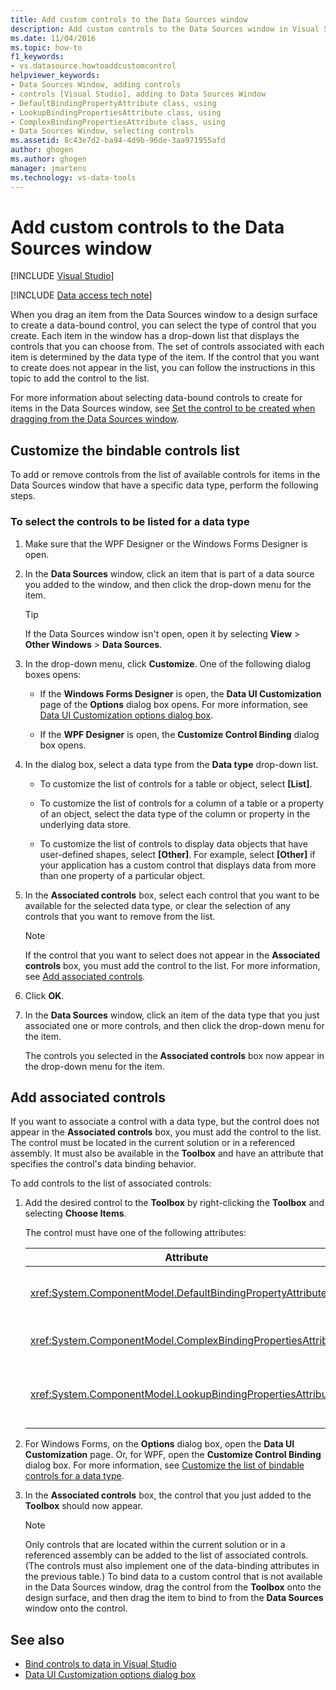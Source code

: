 ```yaml
---
title: Add custom controls to the Data Sources window
description: Add custom controls to the Data Sources window in Visual Studio. Customize the bindable controls list. Add associated controls.
ms.date: 11/04/2016
ms.topic: how-to
f1_keywords:
- vs.datasource.howtoaddcustomcontrol
helpviewer_keywords:
- Data Sources Window, adding controls
- controls [Visual Studio], adding to Data Sources Window
- DefaultBindingPropertyAttribute class, using
- LookupBindingPropertiesAttribute class, using
- ComplexBindingPropertiesAttribute class, using
- Data Sources Window, selecting controls
ms.assetid: 8c43e7d2-ba94-4d9b-96de-3aa971955afd
author: ghogen
ms.author: ghogen
manager: jmartens
ms.technology: vs-data-tools
---
```

# Add custom controls to the Data Sources window

 [!INCLUDE [Visual Studio](~/includes/applies-to-version/vs-windows-only.md)]

[!INCLUDE [Data access tech note](./includes/data-technology-note.md)]

When you drag an item from the Data Sources window to a design surface to create a data-bound control, you can select the type of control that you create. Each item in the window has a drop-down list that displays the controls that you can choose from. The set of controls associated with each item is determined by the data type of the item. If the control that you want to create does not appear in the list, you can follow the instructions in this topic to add the control to the list.

For more information about selecting data-bound controls to create for items in the Data Sources window, see [Set the control to be created when dragging from the Data Sources window](../data-tools/set-the-control-to-be-created-when-dragging-from-the-data-sources-window.md).

## Customize the bindable controls list

To add or remove controls from the list of available controls for items in the Data Sources window that have a specific data type, perform the following steps.

### To select the controls to be listed for a data type

1. Make sure that the WPF Designer or the Windows Forms Designer is open.

2. In the **Data Sources** window, click an item that is part of a data source you added to the window, and then click the drop-down menu for the item.

   > [!TIP]
   > If the Data Sources window isn't open, open it by selecting **View** > **Other Windows** > **Data Sources**.

3. In the drop-down menu, click **Customize**. One of the following dialog boxes opens:

    - If the **Windows Forms Designer** is open, the **Data UI Customization** page of the **Options** dialog box opens. For more information, see [Data UI Customization options dialog box](../ide/reference/options-windows-forms-designer-data-ui-customization.md).

    - If the **WPF Designer** is open, the **Customize Control Binding** dialog box opens.

4. In the dialog box, select a data type from the **Data type** drop-down list.

    - To customize the list of controls for a table or object, select **[List]**.

    - To customize the list of controls for a column of a table or a property of an object, select the data type of the column or property in the underlying data store.

    - To customize the list of controls to display data objects that have user-defined shapes, select **[Other]**. For example, select **[Other]** if your application has a custom control that displays data from more than one property of a particular object.

5. In the **Associated controls** box, select each control that you want to be available for the selected data type, or clear the selection of any controls that you want to remove from the list.

    > [!NOTE]
    > If the control that you want to select does not appear in the **Associated controls** box, you must add the control to the list. For more information, see [Add associated controls](#add-associated-controls).

6. Click **OK**.

7. In the **Data Sources** window, click an item of the data type that you just associated one or more controls, and then click the drop-down menu for the item.

     The controls you selected in the **Associated controls** box now appear in the drop-down menu for the item.

## Add associated controls

If you want to associate a control with a data type, but the control does not appear in the **Associated controls** box, you must add the control to the list. The control must be located in the current solution or in a referenced assembly. It must also be available in the **Toolbox** and have an attribute that specifies the control's data binding behavior.

To add controls to the list of associated controls:

1. Add the desired control to the **Toolbox** by right-clicking the **Toolbox** and selecting **Choose Items**.

     The control must have one of the following attributes:

    |Attribute|Description|
    |---------------|-----------------|
    |<xref:System.ComponentModel.DefaultBindingPropertyAttribute>|Implement this attribute on simple controls that display a single column (or property) of data, such as a <xref:System.Windows.Forms.TextBox>.|
    |<xref:System.ComponentModel.ComplexBindingPropertiesAttribute>|Implement this attribute on controls that display lists (or tables) of data, such as a <xref:System.Windows.Forms.DataGridView>.|
    |<xref:System.ComponentModel.LookupBindingPropertiesAttribute>|Implement this attribute on controls that display lists (or tables) of data, but also need to present a single column or property, such as a <xref:System.Windows.Forms.ComboBox>.|

2. For Windows Forms, on the **Options** dialog box, open the **Data UI Customization** page. Or, for WPF, open the **Customize Control Binding** dialog box. For more information, see [Customize the list of bindable controls for a data type](#customize-the-bindable-controls-list).

3. In the **Associated controls** box, the control that you just added to the **Toolbox** should now appear.

    > [!NOTE]
    > Only controls that are located within the current solution or in a referenced assembly can be added to the list of associated controls. (The controls must also implement one of the data-binding attributes in the previous table.) To bind data to a custom control that is not available in the Data Sources window, drag the control from the **Toolbox** onto the design surface, and then drag the item to bind to from the **Data Sources** window onto the control.

## See also

- [Bind controls to data in Visual Studio](../data-tools/bind-controls-to-data-in-visual-studio.md)
- [Data UI Customization options dialog box](../ide/reference/options-windows-forms-designer-data-ui-customization.md)
